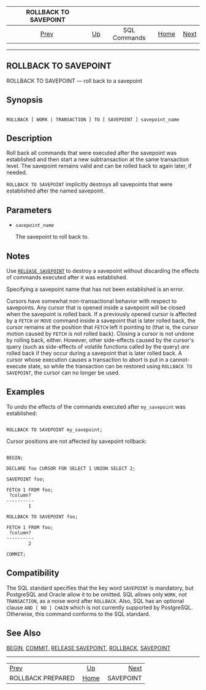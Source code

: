 <!--?xml version="1.0" encoding="UTF-8" standalone="no"?-->

|                  ROLLBACK TO SAVEPOINT                  |                                        |              |                                                       |                                         |
| :-----------------------------------------------------: | :------------------------------------- | :----------: | ----------------------------------------------------: | --------------------------------------: |
| [Prev](sql-rollback-prepared.html "ROLLBACK PREPARED")  | [Up](sql-commands.html "SQL Commands") | SQL Commands | [Home](index.html "PostgreSQL 17devel Documentation") |  [Next](sql-savepoint.html "SAVEPOINT") |

***

[]()[]()

## ROLLBACK TO SAVEPOINT

ROLLBACK TO SAVEPOINT — roll back to a savepoint

## Synopsis

```

ROLLBACK [ WORK | TRANSACTION ] TO [ SAVEPOINT ] savepoint_name
```

## Description

Roll back all commands that were executed after the savepoint was established and then start a new subtransaction at the same transaction level. The savepoint remains valid and can be rolled back to again later, if needed.

`ROLLBACK TO SAVEPOINT` implicitly destroys all savepoints that were established after the named savepoint.

## Parameters

*   *`savepoint_name`*

    The savepoint to roll back to.

## Notes

Use [`RELEASE SAVEPOINT`](sql-release-savepoint.html "RELEASE SAVEPOINT") to destroy a savepoint without discarding the effects of commands executed after it was established.

Specifying a savepoint name that has not been established is an error.

Cursors have somewhat non-transactional behavior with respect to savepoints. Any cursor that is opened inside a savepoint will be closed when the savepoint is rolled back. If a previously opened cursor is affected by a `FETCH` or `MOVE` command inside a savepoint that is later rolled back, the cursor remains at the position that `FETCH` left it pointing to (that is, the cursor motion caused by `FETCH` is not rolled back). Closing a cursor is not undone by rolling back, either. However, other side-effects caused by the cursor's query (such as side-effects of volatile functions called by the query) *are* rolled back if they occur during a savepoint that is later rolled back. A cursor whose execution causes a transaction to abort is put in a cannot-execute state, so while the transaction can be restored using `ROLLBACK TO SAVEPOINT`, the cursor can no longer be used.

## Examples

To undo the effects of the commands executed after `my_savepoint` was established:

```

ROLLBACK TO SAVEPOINT my_savepoint;
```

Cursor positions are not affected by savepoint rollback:

```

BEGIN;

DECLARE foo CURSOR FOR SELECT 1 UNION SELECT 2;

SAVEPOINT foo;

FETCH 1 FROM foo;
 ?column?
----------
        1

ROLLBACK TO SAVEPOINT foo;

FETCH 1 FROM foo;
 ?column?
----------
        2

COMMIT;
```

## Compatibility

The SQL standard specifies that the key word `SAVEPOINT` is mandatory, but PostgreSQL and Oracle allow it to be omitted. SQL allows only `WORK`, not `TRANSACTION`, as a noise word after `ROLLBACK`. Also, SQL has an optional clause `AND [ NO ] CHAIN` which is not currently supported by PostgreSQL. Otherwise, this command conforms to the SQL standard.

## See Also

[BEGIN](sql-begin.html "BEGIN"), [COMMIT](sql-commit.html "COMMIT"), [RELEASE SAVEPOINT](sql-release-savepoint.html "RELEASE SAVEPOINT"), [ROLLBACK](sql-rollback.html "ROLLBACK"), [SAVEPOINT](sql-savepoint.html "SAVEPOINT")

***

|                                                         |                                                       |                                         |
| :------------------------------------------------------ | :---------------------------------------------------: | --------------------------------------: |
| [Prev](sql-rollback-prepared.html "ROLLBACK PREPARED")  |         [Up](sql-commands.html "SQL Commands")        |  [Next](sql-savepoint.html "SAVEPOINT") |
| ROLLBACK PREPARED                                       | [Home](index.html "PostgreSQL 17devel Documentation") |                               SAVEPOINT |
